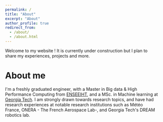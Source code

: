 ```yaml
---
permalink: /
title: "About"
excerpt: "About"
author_profile: true
redirect_from: 
  - /about/
  - /about.html
---
```



Welcome to my website ! It is currently under construction but I plan to share my experiences, projects and more. 


About me
======
I'm a freshly graduated engineer, with a Master in Big data & High Performance Computing from [ENSEEIHT](https://www.enseeiht.fr/en/), and a MSc. in Machine learning at [Georgia Tech](https://www.gatech.edu/). I am strongly drawn towards research topics, and have had research experiences at notable research institutions such as Météo France, ONERA - The French Aerospace Lab-, and Georgia Tech's DREAM robotics lab.

